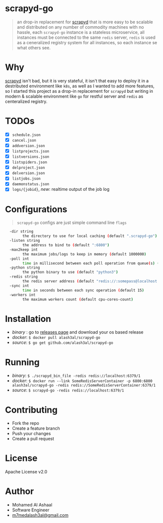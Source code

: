 scrapyd-go
===========
> an drop-in replacement for [scrapyd](https://github.com/scrapy/scrapyd) that is more easy to be scalable and distributed on any number of commodity machines with no hassle, each `scrapyd-go` instance is a stateless microservice, all instances must be connected to the same `redis` server, `redis` is used as a ceneralized registry system for all instances, so each instance se what others see.

Why
===
[scrapyd](https://github.com/scrapy/scrapyd) isn't bad, but it is very stateful, it isn't that easy to deploy it in a destributed environment like `k8s`, as well as I wanted to add more features, so I started this project as a drop-in replacement for `scrapyd` but writing in modern & scalable environment like `go` for restful server and `redis` as centeralized registry.

TODOs
======
- [x] `schedule.json` 
- [x] `cancel.json` 
- [x] `addversion.json`
- [x] `listprojects.json`
- [x] `listversions.json`
- [x] `listspiders.json`
- [x] `delproject.json`
- [x] `delversion.json`
- [x] `listjobs.json`
- [x] `daemonstatus.json`
- [x] `logs/{jobid}`, *new*: realtime output of the job log

Configurations
===============
> `scrapyd-go` configs are just simple command line `flags`

```bash
  -dir string
        the directory to use for local caching (default ".scrapyd-go")
  -listen string
        the address to bind to (default ":6800")
  -max2keep int
        the maximum jobs/logs to keep in memory (default 1000000)
  -poll int
        time in millisecond between each poll operation from queue(s) (default 10)
  -python string
        the python binary to use (default "python3")
  -redis string
        the redis server address (default "redis://:somepass@localhost:6379/1")
  -sync int
        time in seconds between each sync operation (default 15)
  -workers int
        the maximum workers count (default cpu-cores-count)
```

Installation
=============
- *binary* : go to [releases page](https://github.com/alash3al/scrapyd-go) and download your os based release
- *docker*: `$ docker pull alash3al/scrapyd-go`
- *source*: `$ go get github.com/alash3al/scrapyd-go`

Running
========
- *binary*: `$ ./scrapyd_bin_file -redis redis://localhost:6379/1`
- *docker*: `$ docker run --link SomeRedisServerContainer -p 6800:6800 alash3al/scrapyd-go -redis redis://SomeRedisServerContainer:6379/1`
- *source*: `$ scrapyd-go -redis redis://localhost:6379/1`

Contributing
=============
- Fork the repo
- Create a feature branch
- Push your changes
- Create a pull request

License
========
Apache License v2.0

Author
=======
- Mohamed Al Ashaal
- Software Engineer
- m7medalash3al@gmail.com
